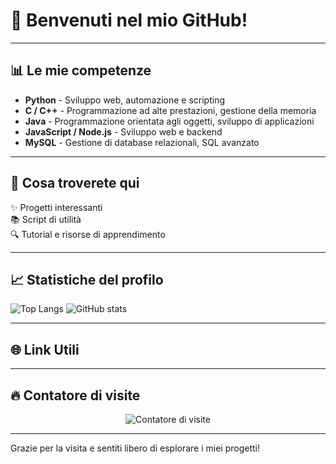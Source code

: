 # 👋 Benvenuti nel mio GitHub!


---

## 📊 Le mie competenze

- **Python** - Sviluppo web, automazione e scripting
- **C / C++** - Programmazione ad alte prestazioni, gestione della memoria
- **Java** - Programmazione orientata agli oggetti, sviluppo di applicazioni
- **JavaScript / Node.js** - Sviluppo web e backend
- **MySQL** - Gestione di database relazionali, SQL avanzato

---

## 🚀 Cosa troverete qui

✨ Progetti interessanti  
📚 Script di utilità  
🔍 Tutorial e risorse di apprendimento  

---

## 📈 Statistiche del profilo

![Top Langs](https://github-readme-stats.vercel.app/api/top-langs/?username=Nadaloner&layout=compact&theme=tokyonight)
![GitHub stats](https://github-readme-stats.vercel.app/api?username=Nadaloner&show_icons=true&theme=tokyonight)

---

## 🌐 Link Utili



---

## 🔥 Contatore di visite

<p align="center">
  <img src="https://komarev.com/ghpvc/?username=tuoUsername&label=Visite&color=blue&style=flat-square" alt="Contatore di visite" />
</p>

---

Grazie per la visita e sentiti libero di esplorare i miei progetti!
